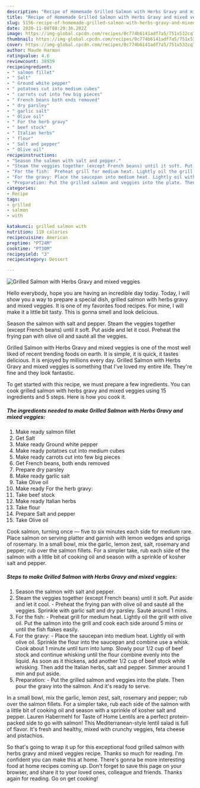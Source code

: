 ```yaml
---
description: "Recipe of Homemade Grilled Salmon with Herbs Gravy and mixed veggies"
title: "Recipe of Homemade Grilled Salmon with Herbs Gravy and mixed veggies"
slug: 5156-recipe-of-homemade-grilled-salmon-with-herbs-gravy-and-mixed-veggies
date: 2020-11-08T08:29:36.202Z
image: https://img-global.cpcdn.com/recipes/0c774b6141adf7a5/751x532cq70/grilled-salmon-with-herbs-gravy-and-mixed-veggies-recipe-main-photo.jpg
thumbnail: https://img-global.cpcdn.com/recipes/0c774b6141adf7a5/751x532cq70/grilled-salmon-with-herbs-gravy-and-mixed-veggies-recipe-main-photo.jpg
cover: https://img-global.cpcdn.com/recipes/0c774b6141adf7a5/751x532cq70/grilled-salmon-with-herbs-gravy-and-mixed-veggies-recipe-main-photo.jpg
author: Maude Harmon
ratingvalue: 4.6
reviewcount: 38939
recipeingredient:
- " salmon fillet"
- " Salt"
- " Ground white pepper"
- " potatoes cut into medium cubes"
- " carrots cut into few big pieces"
- " French beans both ends removed"
- " dry parsley"
- " garlic salt"
- " Olive oil"
- " For the herb gravy"
- " beef stock"
- " Italian herbs"
- " flour"
- " Salt and pepper"
- " Olive oil"
recipeinstructions:
- "Season the salmon with salt and pepper."
- "Steam the veggies together (except French beans) until it soft. Put aside and let it cool.  Preheat the frying pan with olive oil and sauté all the veggies. Sprinkle with garlic salt and dry parsley. Sauté around 1 mins."
- "For the fish:  Preheat grill for medium heat. Lightly oil the grill with olive oil. Put the salmon into the grill and cook each side around 5 mins or until the fish flakes easily."
- "For the gravy: Place the saucepan into medium heat. Lightly oil with olive oil. Sprinkle the flour into the saucepan and combine use a whisk. Cook about 1 minute until turn into lump. Slowly pour 1/2 cup of beef stock  and continue whisking until the flour combine evenly into the liquid. As soon as it thickens, add another 1/2 cup of beef stock while whisking. Then add the Italian herbs, salt and pepper. Simmer around 1 min and put aside."
- "Preparation: Put the grilled salmon and veggies into the plate. Then pour the gravy into the salmon. And it&#39;s ready to serve."
categories:
- Recipe
tags:
- grilled
- salmon
- with

katakunci: grilled salmon with 
nutrition: 110 calories
recipecuisine: American
preptime: "PT24M"
cooktime: "PT30M"
recipeyield: "3"
recipecategory: Dessert

---
```



![Grilled Salmon with Herbs Gravy and mixed veggies](https://img-global.cpcdn.com/recipes/0c774b6141adf7a5/751x532cq70/grilled-salmon-with-herbs-gravy-and-mixed-veggies-recipe-main-photo.jpg)

Hello everybody, hope you are having an incredible day today. Today, I will show you a way to prepare a special dish, grilled salmon with herbs gravy and mixed veggies. It is one of my favorites food recipes. For mine, I will make it a little bit tasty. This is gonna smell and look delicious.

Season the salmon with salt and pepper. Steam the veggies together (except French beans) until it soft. Put aside and let it cool. Preheat the frying pan with olive oil and sauté all the veggies.

Grilled Salmon with Herbs Gravy and mixed veggies is one of the most well liked of recent trending foods on earth. It is simple, it is quick, it tastes delicious. It is enjoyed by millions every day. Grilled Salmon with Herbs Gravy and mixed veggies is something that I've loved my entire life. They're fine and they look fantastic.


To get started with this recipe, we must prepare a few ingredients. You can cook grilled salmon with herbs gravy and mixed veggies using 15 ingredients and 5 steps. Here is how you cook it.

<!--inarticleads1-->

##### The ingredients needed to make Grilled Salmon with Herbs Gravy and mixed veggies:

1. Make ready  salmon fillet
1. Get  Salt
1. Make ready  Ground white pepper
1. Make ready  potatoes cut into medium cubes
1. Make ready  carrots cut into few big pieces
1. Get  French beans, both ends removed
1. Prepare  dry parsley
1. Make ready  garlic salt
1. Take  Olive oil
1. Make ready  For the herb gravy:
1. Take  beef stock
1. Make ready  Italian herbs
1. Take  flour
1. Prepare  Salt and pepper
1. Take  Olive oil


Cook salmon, turning once — five to six minutes each side for medium rare. Place salmon on serving platter and garnish with lemon wedges and sprigs of rosemary. In a small bowl, mix the garlic, lemon zest, salt, rosemary and pepper; rub over the salmon fillets. For a simpler take, rub each side of the salmon with a little bit of cooking oil and season with a sprinkle of kosher salt and pepper. 

<!--inarticleads2-->

##### Steps to make Grilled Salmon with Herbs Gravy and mixed veggies:

1. Season the salmon with salt and pepper.
1. Steam the veggies together (except French beans) until it soft. Put aside and let it cool.  - Preheat the frying pan with olive oil and sauté all the veggies. Sprinkle with garlic salt and dry parsley. Sauté around 1 mins.
1. For the fish:  - Preheat grill for medium heat. Lightly oil the grill with olive oil. Put the salmon into the grill and cook each side around 5 mins or until the fish flakes easily.
1. For the gravy: - Place the saucepan into medium heat. Lightly oil with olive oil. Sprinkle the flour into the saucepan and combine use a whisk. Cook about 1 minute until turn into lump. Slowly pour 1/2 cup of beef stock  and continue whisking until the flour combine evenly into the liquid. As soon as it thickens, add another 1/2 cup of beef stock while whisking. Then add the Italian herbs, salt and pepper. Simmer around 1 min and put aside.
1. Preparation: - Put the grilled salmon and veggies into the plate. Then pour the gravy into the salmon. And it&#39;s ready to serve.


In a small bowl, mix the garlic, lemon zest, salt, rosemary and pepper; rub over the salmon fillets. For a simpler take, rub each side of the salmon with a little bit of cooking oil and season with a sprinkle of kosher salt and pepper. Lauren Habermehl for Taste of Home Lentils are a perfect protein-packed side to go with salmon! This Mediterranean-style lentil salad is full of flavor. It&#39;s fresh and healthy, mixed with crunchy veggies, feta cheese and pistachios. 

So that's going to wrap it up for this exceptional food grilled salmon with herbs gravy and mixed veggies recipe. Thanks so much for reading. I'm confident you can make this at home. There's gonna be more interesting food at home recipes coming up. Don't forget to save this page on your browser, and share it to your loved ones, colleague and friends. Thanks again for reading. Go on get cooking!
